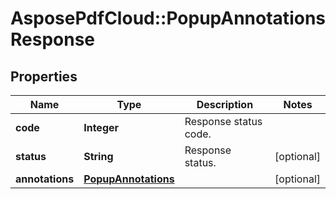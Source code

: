 # AsposePdfCloud::PopupAnnotationsResponse


## Properties
Name | Type | Description | Notes
------------ | ------------- | ------------- | -------------
**code** | **Integer** | Response status code. | 
**status** | **String** | Response status. | [optional] 
**annotations** | [**PopupAnnotations**](PopupAnnotations.md) |  | [optional] 


